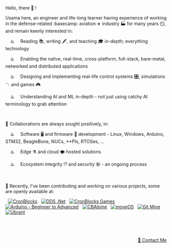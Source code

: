 Hello, there 👋 !

Usama here, an engineer and life-long learner having experience of working in the defense-related :basecamp: aviation ✈️ industry 🏭 for many years ⏲️, and remain keenly interested in:

&nbsp; &nbsp; ♨️ &nbsp; &nbsp; Reading 📚, writing 🖋️, and teaching 🎓 in-depth; everything technology

&nbsp; &nbsp; ♨️ &nbsp; &nbsp; Enabling the native, real-time, cross-platform, full-stack, bare-metal, networked and distributed applications

&nbsp; &nbsp; ♨️ &nbsp; &nbsp; Designing and implementing real-life control systems 🎛️, simulations 〽️ and games 🎮

&nbsp; &nbsp; ♨️ &nbsp; &nbsp; Understanding AI and ML in-depth - not just using catchy AI terminology to grab attention


&nbsp;

💞️ Collaborations are always sought positively, in:

&nbsp; &nbsp; ♨️ &nbsp; &nbsp; Software 🖥️ and firmware 🚀 development - Linux, Windows, Arduino, STM32, BeagleBone, NUCs, \*\*PIs, RTOSes, ...

&nbsp; &nbsp; ♨️ &nbsp; &nbsp; Edge ⚗️ and cloud 🌩️ hosted solutions

&nbsp; &nbsp; ♨️ &nbsp; &nbsp; Ecosystem integrity ⁉️ and security ㊙️ - an ongoing process


&nbsp;

🌱 Recently, I've been contributing and working on various projects, some are openly available at:


<p align="left">
  
&nbsp; <a href="https://github.com/cronblocks"><img src="https://avatars.githubusercontent.com/u/86520771?s=32&v=4" alt="CronBlocks" /></a>
&nbsp; <a href="https://github.com/dds-dotnet"><img src="https://avatars.githubusercontent.com/u/125957062?s=32&v=4" alt="DDS .Net" /></a>
&nbsp; <a href="https://github.com/cronblocks-games"><img src="https://avatars.githubusercontent.com/u/148332804?s=32&v=4" alt="CronBlocks Games" /></a>
&nbsp; <a href="https://github.com/arduino-ba"><img src="https://avatars.githubusercontent.com/u/121078777?s=32&v=4" alt="Arduino - Beginner to Advanced" /></a>
&nbsp; <a href="https://github.com/CBAlpine"><img src="https://avatars.githubusercontent.com/u/160391788?s=32&v=4" alt="CBAlpine" /></a>
&nbsp; <a href="https://github.com/move-os"><img src="https://avatars.githubusercontent.com/u/116582302?s=32&v=4" alt="moveOS" /></a>
&nbsp; <a href="https://github.com/git-mine"><img src="https://avatars.githubusercontent.com/u/125908595?s=32&v=4" alt="Git Mine" /></a>
&nbsp; <a href="https://github.com/ubrant"><img src="https://avatars.githubusercontent.com/u/87671848?s=32&v=4" alt="Ubrant" /></a>

</p>


&nbsp;

# 
<p align="right"><a href="https://www.linkedin.com/in/usa-m">&#128231; Contact Me</a></p>
